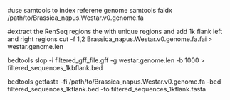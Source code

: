 #use samtools to index referene genome
samtools faidx /path/to/Brassica_napus.Westar.v0.genome.fa

#extract the RenSeq regions the with unique regions and add 1k flank left and right regions 
cut -f 1,2 Brassica_napus.Westar.v0.genome.fa.fai > westar.genome.len

bedtools slop -i filtered_gff_file.gff -g westar.genome.len -b 1000 > filtered_sequences_1kbflank.bed

bedtools getfasta -fi /path/to/Brassica_napus.Westar.v0.genome.fa -bed filtered_sequences_1kflank.bed -fo filtered_sequences_1kflank.fasta
